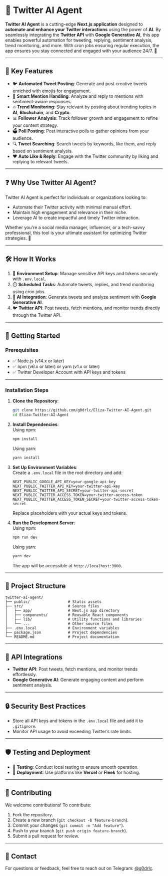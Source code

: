 
# 🚀 **Twitter AI Agent**  

**Twitter AI Agent** is a cutting-edge **Next.js application** designed to **automate and enhance your Twitter interactions** using the power of **AI**. By seamlessly integrating the **Twitter API** with **Google Generative AI**, this app enables powerful automation for tweeting, replying, sentiment analysis, trend monitoring, and more. With cron jobs ensuring regular execution, the app ensures you stay connected and engaged with your audience 24/7. 🌟  

---

## 🌟 **Key Features**  

- 🐦 **Automated Tweet Posting**: Generate and post creative tweets enriched with emojis for engagement.  
- 💬 **Smart Mention Handling**: Analyze and reply to mentions with sentiment-aware responses.  
- 🔥 **Trend Monitoring**: Stay relevant by posting about trending topics in **AI**, **Blockchain**, and **Crypto**.  
- 📊 **Follower Analysis**: Track follower growth and engagement to refine your content strategy.  
- 🗳️ **Poll Posting**: Post interactive polls to gather opinions from your audience.  
- 🔍 **Tweet Searching**: Search tweets by keywords, like them, and reply based on sentiment analysis.  
- ❤️ **Auto Like & Reply**: Engage with the Twitter community by liking and replying to relevant tweets.

---

## ❓ **Why Use Twitter AI Agent?**  

Twitter AI Agent is perfect for individuals or organizations looking to:  
- Automate their Twitter activity with minimal manual effort.  
- Maintain high engagement and relevance in their niche.  
- Leverage AI to create impactful and timely Twitter interaction.  

Whether you're a social media manager, influencer, or a tech-savvy professional, this tool is your ultimate assistant for optimizing Twitter strategies. 🚀  

---

## 🛠️ **How It Works**  

1. 🔐 **Environment Setup**: Manage sensitive API keys and tokens securely with `.env.local`.  
2. ⏱️ **Scheduled Tasks**: Automate tweets, replies, and trend monitoring using cron jobs.  
3. 🤖 **AI Integration**: Generate tweets and analyze sentiment with **Google Generative AI**.  
4. 🐦 **Twitter API**: Post tweets, fetch mentions, and monitor trends directly through the Twitter API.  

---

## 🚀 **Getting Started**  

### **Prerequisites**  
- ✅ Node.js (v14.x or later)  
- ✅ npm (v6.x or later) or yarn (v1.x or later)  
- ✅ Twitter Developer Account with API keys and tokens  

---

### **Installation Steps**  

1. **Clone the Repository**:  
   ```bash
   git clone https://github.com/g0drlc/Eliza-Twitter-AI-Agent.git
   cd Eliza-Twitter-AI-Agent
   ```  

2. **Install Dependencies**:  
   Using npm:  
   ```bash
   npm install
   ```  
   Using yarn:  
   ```bash
   yarn install
   ```  

3. **Set Up Environment Variables**:  
   Create a `.env.local` file in the root directory and add:  
   ```env
   NEXT_PUBLIC_GOOGLE_API_KEY=your-google-api-key
   NEXT_PUBLIC_TWITTER_API_KEY=your-twitter-api-key
   NEXT_PUBLIC_TWITTER_API_SECRET=your-twitter-api-secret
   NEXT_PUBLIC_TWITTER_ACCESS_TOKEN=your-twitter-access-token
   NEXT_PUBLIC_TWITTER_ACCESS_TOKEN_SECRET=your-twitter-access-token-secret
   ```  
   Replace placeholders with your actual keys and tokens.

4. **Run the Development Server**:  
   Using npm:  
   ```bash
   npm run dev
   ```  
   Using yarn:  
   ```bash
   yarn dev
   ```  
   The app will be accessible at `http://localhost:3000`.  

---

## 📂 **Project Structure**  

```plaintext
twitter-ai-agent/
├── public/                 # Static assets
├── src/                    # Source files
│   ├── app/                # Next.js app directory
│   ├── components/         # Reusable React components
│   ├── lib/                # Utility functions and libraries
│   └── ...                 # Other source files
├── .env.local              # Environment variables
├── package.json            # Project dependencies
└── README.md               # Project documentation
```  

---

## 🔗 **API Integrations**  

- **Twitter API**: Post tweets, fetch mentions, and monitor trends effortlessly.  
- **Google Generative AI**: Generate engaging content and perform sentiment analysis.  

---

## 🔒 **Security Best Practices**  

- Store all API keys and tokens in the `.env.local` file and add it to `.gitignore`.  
- Monitor API usage to avoid exceeding Twitter’s rate limits.  

---

## 🛡️ **Testing and Deployment**  

- 🧪 **Testing**: Conduct local testing to ensure smooth operation.  
- 🚀 **Deployment**: Use platforms like **Vercel** or **Fleek** for hosting.  

---

## 🤝 **Contributing**  

We welcome contributions! To contribute:  
1. Fork the repository.  
2. Create a new branch (`git checkout -b feature-branch`).  
3. Commit your changes (`git commit -m "Add feature"`).  
4. Push to your branch (`git push origin feature-branch`).  
5. Submit a pull request for review.  

---

## 📧 **Contact**  

For questions or feedback, feel free to  reach out on Telegram: [@g0drlc](https://t.me/g0drlc).
